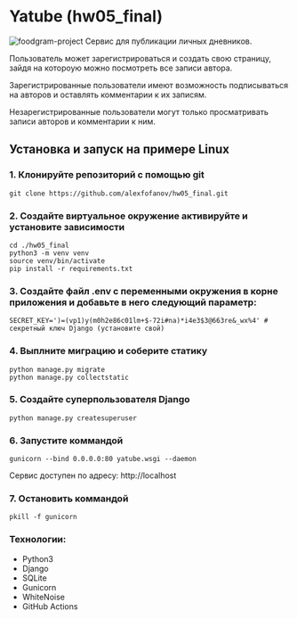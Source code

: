 # Yatube (hw05_final)
![foodgram-project](https://github.com/alexfofanov/hw05_final/workflows/yatube_workflow/badge.svg)
Сервис для публикации личных дневников.

Пользователь может зарегистрироваться и создать свою страницу, зайдя на котороую можно посмотреть все записи автора.

Зарегистрированные пользователи имеют возможность подписываться на авторов и оставлять комментарии к их записям.

Незарегистрированные пользователи могут только просматривать записи авторов и комментарии к ним.

## Установка и запуск на примере Linux

### 1. Клонируйте репозиторий с помощью git
    git clone https://github.com/alexfofanov/hw05_final.git

### 2. Создайте виртуальное окружение активируйте и установите зависимости
    cd ./hw05_final
    python3 -m venv venv
    source venv/bin/activate
    pip install -r requirements.txt
    

### 3. Создайте файл .env с переменными окружения в корне приложения и добавьте в него следующий параметр:
    SECRET_KEY=')=(vp1)y(m0h2e86c01lm+$-72i#na)*i4e3$3@663re&_wx%4' # секретный ключ Django (установите свой)


### 4. Выплните миграцию и соберите статику
    python manage.py migrate
    python manage.py collectstatic

### 5. Создайте суперпользователя Django
    python manage.py createsuperuser

### 6. Запустите коммандой
    gunicorn --bind 0.0.0.0:80 yatube.wsgi --daemon

Сервис доступен по адресу: http://localhost

### 7. Остановить коммандой
    pkill -f gunicorn

### Технологии:
+ Python3  
+ Django  
+ SQLite  
+ Gunicorn  
+ WhiteNoise  
+ GitHub Actions  
